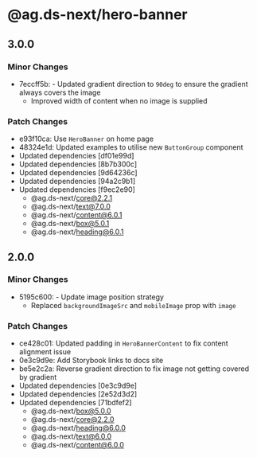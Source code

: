 # @ag.ds-next/hero-banner

## 3.0.0

### Minor Changes

- 7eccff5b: - Updated gradient direction to `90deg` to ensure the gradient always covers the image
  - Improved width of content when no image is supplied

### Patch Changes

- e93f10ca: Use `HeroBanner` on home page
- 48324e1d: Updated examples to utilise new `ButtonGroup` component
- Updated dependencies [df01e99d]
- Updated dependencies [8b7b300c]
- Updated dependencies [9d64236c]
- Updated dependencies [94a2c9b1]
- Updated dependencies [f9ec2e90]
  - @ag.ds-next/core@2.2.1
  - @ag.ds-next/text@7.0.0
  - @ag.ds-next/content@6.0.1
  - @ag.ds-next/box@5.0.1
  - @ag.ds-next/heading@6.0.1

## 2.0.0

### Minor Changes

- 5195c600: - Update image position strategy
  - Replaced `backgroundImageSrc` and `mobileImage` prop with `image`

### Patch Changes

- ce428c01: Updated padding in `HeroBannerContent` to fix content alignment issue
- 0e3c9d9e: Add Storybook links to docs site
- be5e2c2a: Reverse gradient direction to fix image not getting covered by gradient
- Updated dependencies [0e3c9d9e]
- Updated dependencies [2e52d3d2]
- Updated dependencies [71bdfef2]
  - @ag.ds-next/box@5.0.0
  - @ag.ds-next/core@2.2.0
  - @ag.ds-next/heading@6.0.0
  - @ag.ds-next/text@6.0.0
  - @ag.ds-next/content@6.0.0
